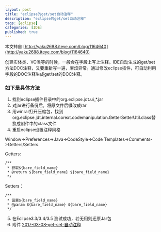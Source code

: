 ```yaml
---
layout: post
title: "eclipse的get/set自动注释"
description: "eclipse的get/set自动注释"
tags: [eclipse]
categories: [IDE]
published: true
---
```


本文转自 [http://yaku2688.iteye.com/blog/1164640](http://yaku2688.iteye.com/blog/1164640)

创建实体类、VO类等的时候，一般会在字段上写上注释。IDE自动生成的get/set方法DOC注释，又要重新写一遍，麻烦异常。通过修改eclipse插件，可自动利用字段的DOC注释生成get/set的DOC注释。

### 如下是具体方法

1. 找到eclipse插件目录中的org.eclipse.jdt.ui_*.jar
2. 对jar进行备份后，将原文件后缀改成rar
3. 用winrar打开压缩包，找到org.eclipse.jdt.internal.corext.codemanipulation.GetterSetterUtil.class替换成附件中的class文件
4. 重启eclipse设置注释风格

  Window->Preferences->Java->CodeStyle->Code Templates->Comments->Getters/Setters

  Getters:
```
/**  
 * 获取${bare_field_name}  
 * @return ${bare_field_name} ${bare_field_name}  
 */  
```

  Setters：
```
/**  
 * 设置${bare_field_name}  
 * @param ${bare_field_name} ${bare_field_name}  
 */  
```
5. 在Eclipse3.3/3.4/3.5 测试成功，若无用则还原Jar包
6. 附件 [2017-03-08-get-set-自动注释](/download/2017-03-08-get-set-自动注释.rar)
